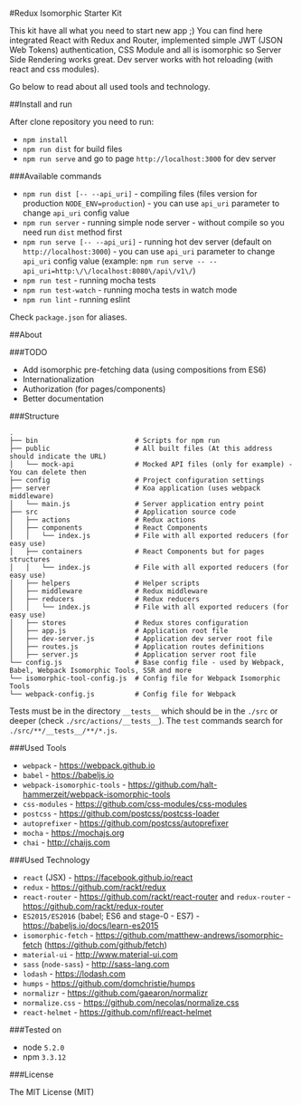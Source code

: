 #Redux Isomorphic Starter Kit

This kit have all what you need to start new app ;) 
You can find here integrated React with Redux and Router, implemented simple JWT (JSON Web Tokens) authentication, CSS Module and all is isomorphic so Server Side Rendering works great. Dev server works with hot reloading (with react and css modules).

Go below to read about all used tools and technology.

##Install and run

After clone repository you need to run:

* `npm install`
* `npm run dist` for build files
* `npm run serve` and go to page `http://localhost:3000` for dev server

###Available commands

* `npm run dist [-- --api_uri]` - compiling files (files version for production `NODE_ENV=production`) - you can use `api_uri` parameter to change `api_uri` config value
* `npm run server` - running simple node server - without compile so you need run `dist` method first
* `npm run serve [-- --api_uri]` - running hot dev server (default on `http://localhost:3000`) - you can use `api_uri` parameter to change `api_uri` config value (example: `npm run serve -- --api_uri=http:\/\/localhost:8080\/api\/v1\/`)
* `npm run test` - running mocha tests
* `npm run test-watch` - running mocha tests in watch mode
* `npm run lint` - running eslint

Check `package.json` for aliases.

##About

###TODO

* Add isomorphic pre-fetching data (using compositions from ES6)
* Internationalization
* Authorization (for pages/components)
* Better documentation

###Structure

```
.
├── bin                        # Scripts for npm run
├── public                     # All built files (At this address should indicate the URL)
│   └── mock-api               # Mocked API files (only for example) - You can delete then
├── config                     # Project configuration settings
├── server                     # Koa application (uses webpack middleware)
│   └── main.js                # Server application entry point
├── src                        # Application source code
│   ├── actions                # Redux actions
│   ├── components             # React Components
│   │   └── index.js           # File with all exported reducers (for easy use)
│   ├── containers             # React Components but for pages structures
│   │   └── index.js           # File with all exported reducers (for easy use)
│   ├── helpers                # Helper scripts
│   ├── middleware             # Redux middleware
│   ├── reducers               # Redux reducers
│   │   └── index.js           # File with all exported reducers (for easy use)
│   ├── stores                 # Redux stores configuration
│   ├── app.js                 # Application root file
│   ├── dev-server.js          # Application dev server root file
│   ├── routes.js              # Application routes definitions
│   ├── server.js              # Application server root file
└── config.js                  # Base config file - used by Webpack, Babel, Webpack Isomorphic Tools, SSR and more
└── isomorphic-tool-config.js  # Config file for Webpack Isomorphic Tools
└── webpack-config.js          # Config file for Webpack
```

Tests must be in the directory `__tests__` which should be in the `./src` or deeper (check `./src/actions/__tests__`). The `test` commands search for `./src/**/__tests__/**/*.js`.

###Used Tools

* `webpack` - https://webpack.github.io
* `babel` - https://babeljs.io
* `webpack-isomorphic-tools` - https://github.com/halt-hammerzeit/webpack-isomorphic-tools
* `css-modules` - https://github.com/css-modules/css-modules
* `postcss` - https://github.com/postcss/postcss-loader
* `autoprefixer` - https://github.com/postcss/autoprefixer
* `mocha` - https://mochajs.org
* `chai` - http://chaijs.com

###Used Technology

* `react` (JSX) - https://facebook.github.io/react
* `redux` - https://github.com/rackt/redux
* `react-router` - https://github.com/rackt/react-router and `redux-router` - https://github.com/rackt/redux-router
* `ES2015/ES2016` (babel; ES6 and stage-0 - ES7) - https://babeljs.io/docs/learn-es2015
* `isomorphic-fetch` - https://github.com/matthew-andrews/isomorphic-fetch (https://github.com/github/fetch)
* `material-ui` - http://www.material-ui.com
* `sass` (`node-sass`) - http://sass-lang.com
* `lodash` - https://lodash.com
* `humps` - https://github.com/domchristie/humps
* `normalizr` - https://github.com/gaearon/normalizr
* `normalize.css` - https://github.com/necolas/normalize.css
* `react-helmet` - https://github.com/nfl/react-helmet

###Tested on

* node `5.2.0`
* npm `3.3.12`

###License

The MIT License (MIT)